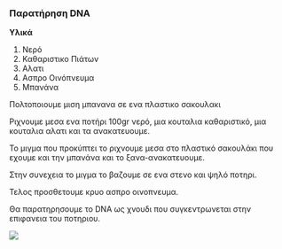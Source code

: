 ### Παρατήρηση DNA

**Υλικά**  
1. Νερό  
2. Καθαριστικο Πιάτων  
3. Αλατι  
4. Ασπρο Οινόπνευμα  
5. Μπανάνα

Πολτοποιουμε μιση μπανανα σε ενα πλαστικο σακουλακι

Ριχνουμε μεσα ενα ποτήρι 100gr  νερό, μια κουταλια καθαριστικό, μια κουταλια αλατι και τα ανακατευουμε.

Το μιγμα που προκύπτει το ριχνουμε μεσα στο πλαστικό σακουλάκι που εχουμε και την μπανάνα και 
το ξανα-ανακατευουμε.

Στην συνεχεια το μιγμα το βαζουμε σε ενα στενο και ψηλό ποτηρι.

Τελος προσθετουμε κρυο ασπρο οινοπνευμα.

Θα παρατηρησουμε το DNA ως χνουδι που συγκεντρωνεται στην επιφανεια του ποτηριου.

![](http://www.odec.ca/projects/2003/britt3m/public_html/DCP_4916.JPG)
